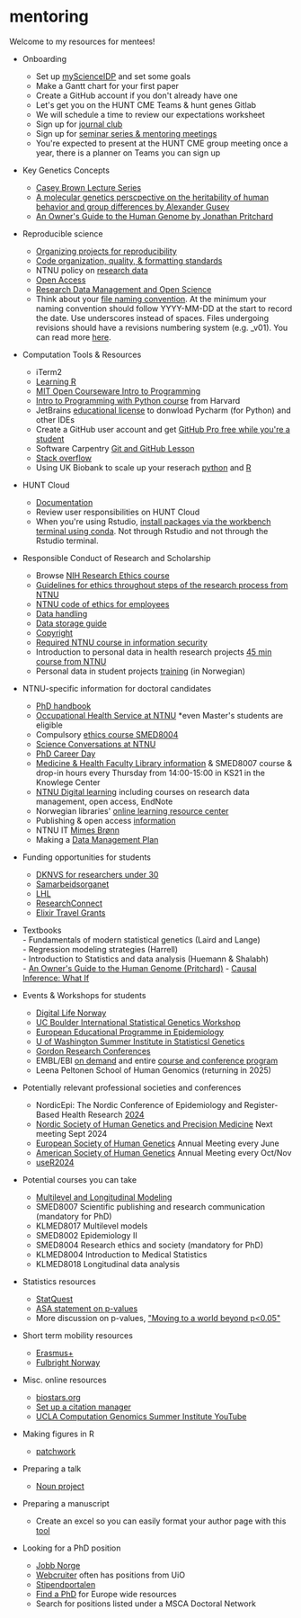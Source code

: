 # mentoring
Welcome to my resources for mentees! 

* Onboarding
    - Set up [myScienceIDP](https://myidp.sciencecareers.org/) and set some goals
    - Make a Gantt chart for your first paper
    - Create a GitHub account if you don't already have one
    - Let's get you on the HUNT CME Teams & hunt genes Gitlab
    - We will schedule a time to review our expectations worksheet
    - Sign up for [journal club](https://docs.google.com/spreadsheets/d/1pWvlMLb2uo17Nczh1ldMKvNYFqVYJJR2gPKP07wUq4Y/edit?usp=sharing)
    - Sign up for [seminar series & mentoring meetings](https://www.ntnu.edu/huntgenes/seminar-series)
    - You're expected to present at the HUNT CME group meeting once a year, there is a planner on Teams you can sign up

* Key Genetics Concepts
  - [Casey Brown Lecture Series](https://www.youtube.com/playlist?list=PLlV97eYP56rATGyRK4SSHVXyJjVxPGth_)
  - [A molecular genetics perscpective on the heritability of human behavior and group differences by Alexander Gusev](http://gusevlab.org/projects/hsq/#h.8wg4yyfhqbt6)
  - [An Owner's Guide to the Human Genome by Jonathan Pritchard](https://web.stanford.edu/group/pritchardlab/HGbook.html)

* Reproducible science
    - [Organizing projects for reproducibility](https://riffomonas.org/reproducible_research/)
    - [Code organization, quality, & formatting standards](/code.md)
    - NTNU policy on [research data](https://i.ntnu.no/researchdata)  
    - [Open Access](https://digit.ntnu.no/courses/course-v1:NTNU+NTNU-UB+2023_AUG/about)
    - [Research Data Management and Open Science](https://digit.ntnu.no/courses/course-v1:NTNU+NTNU-UB+2023_JUNI/about)
    - Think about your [file naming convention](https://doi.org/10.7907/894q-zr22). At the minimum your naming convention should follow YYYY-MM-DD at the start to  record the date. Use underscores instead of spaces. Files undergoing revisions should have a revisions numbering system (e.g. _v01). You can read more [here](https://huridocs.org/resource-library/organising-a-collection-of-human-rights-information/file-naming-conventions/).

* Computation Tools & Resources
    - iTerm2  
    - [Learning R](R.md)  
    - [MIT Open Courseware Intro to Programming](https://ocw.mit.edu/collections/introductory-programming/)  
    - [Intro to Programming with Python course](https://pll.harvard.edu/course/cs50s-introduction-programming-python) from Harvard  
    - JetBrains [educational license](https://www.jetbrains.com/community/education/#students) to donwload Pycharm (for Python) and other IDEs  
    - Create a GitHub user account and get [GitHub Pro free while you're a student](https://education.github.com/discount_requests/application)  
    - Software Carpentry [Git and GitHub Lesson](https://umcarpentries.org/intro-curriculum-r/03-intro-git-github/index.html)
    - [Stack overflow](https://stackoverflow.com/)
    - Using UK Biobank to scale up your reserach [python](https://www.kaggle.com/code/asazonovs/using-uk-biobank-to-scale-up-your-research-python/notebook) and [R](https://www.kaggle.com/code/sinikerminen/using-uk-biobank-to-scale-up-your-research-r/)

* HUNT Cloud
    - [Documentation](https://docs.hdc.ntnu.no/do-science/)
    - Review user responsibilities on HUNT Cloud
    - When you're using Rstudio,  [install packages via the workbench terminal using conda](https://docs.hdc.ntnu.no/do-science/hunt-workbench/getting-started/rstudio/#r-packages). Not through Rstudio and not through the Rstudio terminal. 
 
* Responsible Conduct of Research and Scholarship
    - Browse [NIH Research Ethics course](https://researchethics.od.nih.gov/ConfirmBrowse.aspx)
    - [Guidelines for ethics throughout steps of the research process from NTNU](https://i.ntnu.no/en/forskningsprosess)
    - [NTNU code of ethics for employees](https://i.ntnu.no/wiki/-/wiki/English/Code+of+ethics+for+employees+at+NTNU#section-Code+of+ethics+for+employees+at+NTNU-Specific+guidelines+for+teaching+and+supervision)
    - [Data handling](https://i.ntnu.no/wiki/-/wiki/Norsk/Personvern+og+forskningsdata+ved+ISM#section-Personvern+og+forskningsdata+ved+ISM-Studenters+lagring)
    - [Data storage guide](https://i.ntnu.no/wiki/-/wiki/English/Data+storage+guide)
    - [Copyright](https://digit.ntnu.no/courses/course-v1:NTNU+NTNU-UB_3+2023_AUG/about)
    - [Required NTNU course in information security](https://viewer.nanolearning.com/version/ZmQxGIp0GizaABxC/5491465/28350911)
    - Introduction to personal data in health research projects [45 min course from NTNU](https://digit.ntnu.no/courses/course-v1:NTNU+NTNU-UB+2024_FEB/about)
    - Personal data in student projects [training](https://i.ntnu.no/wiki/-/wiki/Norsk/Persondata+i+studentprosjekt) (in Norwegian)
 
* NTNU-specific information for doctoral candidates
    - [PhD handbook](https://i.ntnu.no/wiki/-/wiki/English/PhD+Handbook)  
    - [Occupational Health Service at NTNU](https://i.ntnu.no/hms/bedriftshelsetjenesten) *even Master's students are eligible
    - Compulsory [ethics course SMED8004](https://www.ntnu.edu/studies/courses/SMED8004)
    - [Science Conversations at NTNU](https://www.ntnu.edu/science-conversations)
    - [PhD Career Day](https://www.ntnu.edu/phd/career-day)
    - [Medicine & Health Faculty Library information](https://www.ntnu.no/blogger/ub-mh/) & SMED8007 course & drop-in hours every Thursday from 14:00-15:00 in KS21 in the Knowlege Center
    - [NTNU Digital learning](https://digit.ntnu.no/) including courses on research data management, open access, EndNote
    - Norwegian libraries' [online learning resource center](https://www.phdontrack.net)
    - Publishing & open access [information](https://innsida.ntnu.no/publisering)
    - NTNU IT [Mimes Brønn](https://i.ntnu.no/wiki/-/wiki/English/Mimes+Br%C3%B8nn+-+IT+Help+for+Students+and+Researchers)
    - Making a [Data Management Plan](https://i.ntnu.no/wiki/-/wiki/English/Data+management+plan)

* Funding opportunities for students
    - [DKNVS for researchers under 30](https://www.dknvs.no/sok-stotte/stipend/)
    - [Samarbeidsorganet](https://www.helse-midt.no/samarbeidsorganet/)
    - [LHL](https://www.lhl.no/forskning/)  
    - [ResearchConnect](https://i.ntnu.no/wiki/-/wiki/Norsk/ResearchConnect)
    - [Elixir Travel Grants](https://elixir-europe.org/internal-projects/commissioned-services/capacity-building-knowledge-exchange)

* Textbooks  
      - Fundamentals of modern statistical genetics (Laird and Lange)  
      - Regression modeling strategies (Harrell)  
      - Introduction to Statistics and data analysis (Huemann & Shalabh)  
      - [An Owner's Guide to the Human Genome (Pritchard)](https://web.stanford.edu/group/pritchardlab/HGbook.html)
      - [Causal Inference: What If](https://www.hsph.harvard.edu/miguel-hernan/wp-content/uploads/sites/1268/2024/01/hernanrobins_WhatIf_2jan24.pdf)

* Events & Workshops for students
  - [Digital Life Norway](https://www.digitallifenorway.org/research-school/events/index.html)  
  - [UC Boulder International Statistical Genetics Workshop](https://www.colorado.edu/ibg/workshop)  
  - [European Educational Programme in Epidemiology](https://EEPE.org)  
  - [U of Washington Summer Institute in Statisticsl Genetics](https://si.biostat.washington.edu/institutes/sisg)
  - [Gordon Research Conferences](https://www.grc.org/)
  - EMBL/EBI [on demand](https://www.ebi.ac.uk/training/on-demand) and entire [course and conference program](https://www.embl.org/events/)
  - Leena Peltonen School of Human Genomics (returning in 2025)
 
* Potentially relevant professional societies and conferences
  - NordicEpi: The Nordic Conference of Epidemiology and Register-Based Health Research [2024](https://nordicepi2024.dk/)  
  - [Nordic Society of Human Genetics and Precision Medicine](https://nshg-pm.org/) Next meeting Sept 2024  
  - [European Society of Human Genetics](https://www.eshg.org/home) Annual Meeting every June  
  - [American Society of Human Genetics](https://www.ashg.org/) Annual Meeting every Oct/Nov
  - [useR2024](https://user2024.r-project.org/)
 
* Potential courses you can take
   - [Multilevel and Longitudinal Modeling](https://www.uio.no/studier/emner/uv/uv/UV9257/)
   - SMED8007 Scientific publishing and research communication (mandatory for PhD)
   - KLMED8017 Multilevel models
   - SMED8002 Epidemiology II
   - SMED8004 Research ethics and society (mandatory for PhD)
   - KLMED8004 Introduction to Medical Statistics
   - KLMED8018 Longitudinal data analysis

* Statistics resources  
  - [StatQuest](https://www.youtube.com/channel/UCtYLUTtgS3k1Fg4y5tAhLbw)
  - [ASA statement on p-values](https://www.tandfonline.com/doi/full/10.1080/00031305.2016.1154108)  
  - More discussion on p-values, ["Moving to a world beyond p<0.05"](https://www.tandfonline.com/doi/full/10.1080/00031305.2019.1583913)  

* Short term mobility resources
  - [Erasmus+](https://erasmus-plus.ec.europa.eu/)  
  - [Fulbright Norway](https://fulbright.no/)  

* Misc. online resources  
  - [biostars.org](https://www.biostars.org/)  
  - [Set up a citation manager](https://guides.lib.berkeley.edu/publichealth/citations)  
  - [UCLA Computation Genomics Summer Institute YouTube](https://www.youtube.com/@computationalgenomicssumme6137/videos)

* Making figures in R
  - [patchwork](https://sourcesup.renater.fr/wiki/atelieromp/_media/patchwork_14et15mars2022_omp_drengel.pdf)  

* Preparing a talk  
  - [Noun project](https://thenounproject.com/)
  
* Preparing a manuscript  
  - Create an excel so you can easily format your author page with this [tool](https://authorarranger.nci.nih.gov/#/)
 
* Looking for a PhD position
  - [Jobb Norge](https://www.jobbnorge.no/search)
  - [Webcruiter](https://candidate.webcruiter.com/en-gb/) often has positions from UiO
  - [Stipendportalen](https://stipendportalen.no/)
  - [Find a PhD](https://www.findaphd.com/) for Europe wide resources
  - Search for positions listed under a MSCA Doctoral Network
     
